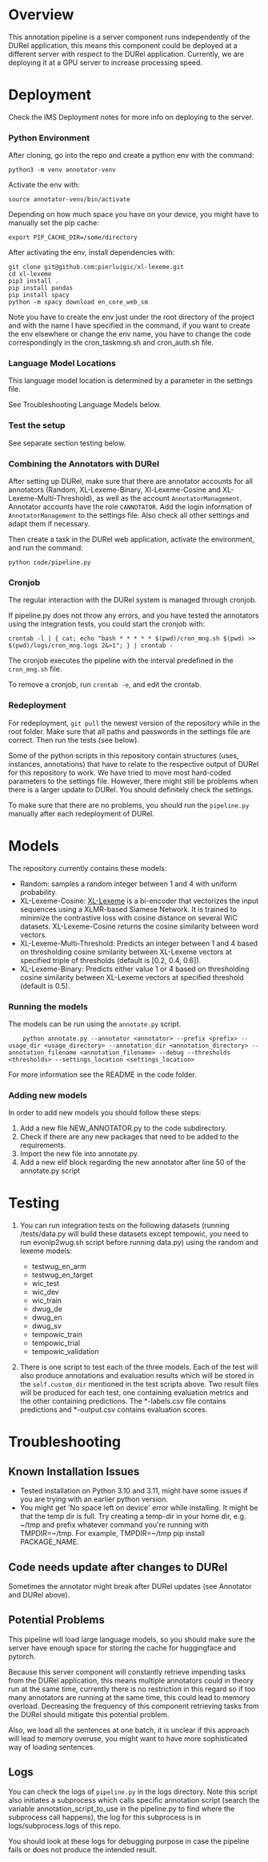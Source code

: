 # Overview
This annotation pipeline is a server component runs independently of the DURel application, this means this component could be deployed at a different server with respect to the DURel application. Currently, we are deploying it at a GPU server to increase processing speed.

# Deployment

Check the IMS Deployment notes for more info on deploying to the server.

### Python Environment
After cloning, go into the repo and create a python env with the command:

`python3 -m venv annotator-venv`

Activate the env with:

`source annotator-venv/bin/activate`

Depending on how much space you have on your device, you might have to manually set the pip cache:

`export PIP_CACHE_DIR=/some/directory`

After activating the env, install dependencies with:

```
git clone git@github.com:pierluigic/xl-lexeme.git
cd xl-lexeme
pip3 install .
pip install pandas
pip install spacy
python -m spacy download en_core_web_sm
```

Note you have to create the env just under the root directory of the project and with the name I have specified in the command, if you want to create the env elsewhere or change the env name, you have to change the code correspondingly in the cron_taskmng.sh and cron_auth.sh file.

### Language Model Locations
This language model location is determined by a parameter in the settings file.

See Troubleshooting Language Models below.

### Test the setup

See separate section testing below.

### Combining the Annotators with DURel

After setting up DURel, make sure that there are annotator accounts for all annotators (Random, XL-Lexeme-Binary, Xl-Lexeme-Cosine and XL-Lexeme-Multi-Threshold), as well as the account `AnnotatorManagement`. Annotator accounts have the role `CANNOTATOR`. Add the login information of `AnnotatorManagement` to the settings file. Also check all other settings and adapt them if necessary.

Then create a task in the DURel web application, activate the environment, and run the command:

`python code/pipeline.py`

### Cronjob
The regular interaction with the DURel system is managed through cronjob.

If pipeline.py does not throw any errors, and you have tested the annotators using the integration tests, you could start the cronjob with:

`crontab -l | { cat; echo "bash * * * * * $(pwd)/cron_mng.sh $(pwd) >> $(pwd)/logs/cron_mng.logs 2&>1"; } | crontab -`

The cronjob executes the pipeline with the interval predefined in the `cron_mng.sh` file.

To remove a cronjob, run `crontab -e`, and edit the crontab.

### Redeployment

For redeployment, `git pull` the newest version of the repository while in the root folder. Make sure that all paths and passwords in the settings file are correct.
Then run the tests (see below).

Some of the python scripts in this repository contain structures (uses, instances, annotations)
that have to relate to the respective output of DURel for this repository to work. We have tried to
move most hard-coded parameters to the settings file. However, there might still be problems when there
is a larger update to DURel. You should definitely check the settings.

To make sure that there are no problems, you should run the `pipeline.py` manually after each redeployment of DURel.

# Models

The repository currently contains these models:

- Random: samples a random integer between 1 and 4 with uniform probability.
- XL-Lexeme-Cosine: [XL-Lexeme](https://github.com/pierluigic/xl-lexeme) is a bi-encoder that vectorizes the input sequences using a XLMR-based Siamese Network. It is trained to minimize the contrastive loss with cosine distance on several WiC datasets. XL-Lexeme-Cosine returns the cosine similarity between word vectors.
- XL-Lexeme-Multi-Threshold: Predicts an integer between 1 and 4 based on thresholding cosine similarity between XL-Lexeme vectors at specified triple of thresholds (default is [0.2, 0.4, 0.6]).
- XL-Lexeme-Binary: Predicts either value 1 or 4 based on thresholding cosine similarity between XL-Lexeme vectors at specified threshold (default is 0.5).

### Running the models

The models can be run using the `annotate.py` script. 

```
    python annotate.py --annotator <annotator> --prefix <prefix> --usage_dir <usage_directory> --annotation_dir <annotation_directory> --annotation_filename <annotation_filename> --debug --thresholds <thresholds> --settings_location <settings_location>
   ```

For more information see the README in the code folder.

### Adding new models

In order to add new models you should follow these steps:

1. Add a new file NEW_ANNOTATOR.py to the code subdirectory.
2. Check if there are any new packages that need to be added to the requirements.
3. Import the new file into annotate.py.
4. Add a new elif block regarding the new annotator after line 50 of the annotate.py script

# Testing

1. You can run integration tests on the following datasets (running /tests/data.py will build these datasets except tempowic, you need to run evonlp2wug.sh script before running data.py) using the random and lexeme models:

   - testwug_en_arm
   - testwug_en_target
   - wic_test
   - wic_dev
   - wic_train
   - dwug_de
   - dwug_en
   - dwug_sv
   - tempowic_train
   - tempowic_trial
   - tempowic_validation

2. There is one script to test each of the three models. Each of the test will also produce annotations and evaluation results which will be stored in the `self.custom_dir` mentioned in the test scripts above. Two result files will be produced for each test, one containing evaluation metrics and the other containing predictions. The *-labels.csv file contains predictions and *-output.csv contains evaluation scores.

# Troubleshooting

## Known Installation Issues
- Tested installation on Python 3.10 and 3.11, might have some issues if you are trying with an earlier python version.
- You might get 'No space left on device' error while installing. It might be that the temp dir is full. Try creating a temp-dir in your home dir, e.g. ~/tmp and prefix whatever command you're running with TMPDIR=~/tmp. For example, TMPDIR=~/tmp pip install PACKAGE_NAME.

## Code needs update after changes to DURel

Sometimes the annotator might break after DURel updates (see Annotator and DURel above).

## Potential Problems
This pipeline will load large language models, so you should make sure the server have enough space for storing the cache for huggingface and pytorch.

Because this server component will constantly retrieve impending tasks from the DURel application, this means multiple annotators could in theory run at the same time, currently there is no restriction in this regard so if too many annotators are running at the same time, this could lead to memory overload. Decreasing the frequency of this component retrieving tasks from the DURel should mitigate this potential problem.

Also, we load all the sentences at one batch, it is unclear if this approach will lead to memory overuse, you might want to have more sophisticated way of loading sentences.

## Logs
You can check the logs of `pipeline.py` in the logs directory. Note this script also initiates a subprocess which calls specific annotation script (search the variable annotation_script_to_use in the pipeline.py to find where the subprocess call happens), the log for this subprocess is in logs/subprocess.logs of this repo.

You should look at these logs for debugging purpose in case the pipeline fails or does not produce the intended result.

